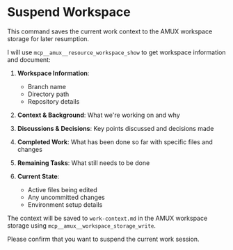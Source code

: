 # Suspend Workspace

This command saves the current work context to the AMUX workspace storage for later resumption.

I will use `mcp__amux__resource_workspace_show` to get workspace information and document:

1. **Workspace Information**:
   - Branch name
   - Directory path
   - Repository details
2. **Context & Background**: What we're working on and why

3. **Discussions & Decisions**: Key points discussed and decisions made

4. **Completed Work**: What has been done so far with specific files and changes

5. **Remaining Tasks**: What still needs to be done

6. **Current State**:
   - Active files being edited
   - Any uncommitted changes
   - Environment setup details

The context will be saved to `work-context.md` in the AMUX workspace storage using `mcp__amux__workspace_storage_write`.

Please confirm that you want to suspend the current work session.
